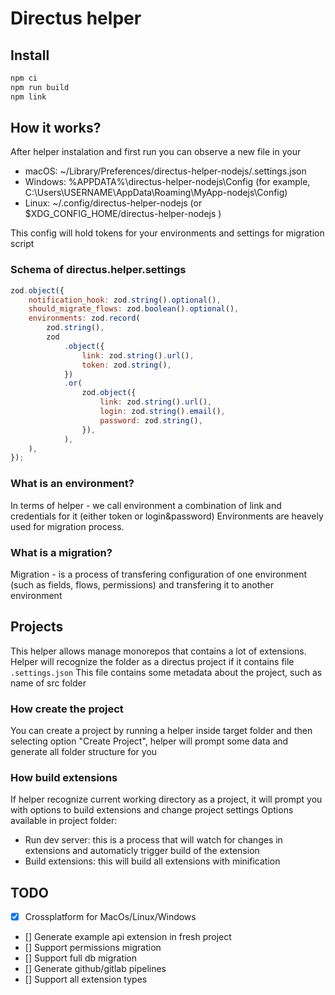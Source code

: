 # Directus helper

## Install

```bash
npm ci
npm run build
npm link
```

## How it works?
After helper instalation and first run you can observe a new file in your
* macOS: ~/Library/Preferences/directus-helper-nodejs/.settings.json
* Windows: %APPDATA%\directus-helper-nodejs\Config (for example, C:\Users\USERNAME\AppData\Roaming\MyApp-nodejs\Config)
* Linux: ~/.config/directus-helper-nodejs (or $XDG_CONFIG_HOME/directus-helper-nodejs )

This config will hold tokens for your environments and settings for migration script

### Schema of directus.helper.settings
```js
zod.object({
	notification_hook: zod.string().optional(),
	should_migrate_flows: zod.boolean().optional(),
	environments: zod.record(
		zod.string(),
		zod
			.object({
				link: zod.string().url(),
				token: zod.string(),
			})
			.or(
				zod.object({
					link: zod.string().url(),
					login: zod.string().email(),
					password: zod.string(),
				}),
			),
	),
});
```

### What is an environment?
In terms of helper - we call environment a combination of link and credentials for it (either token or login&password)
Environments are heavely used for migration process.

### What is a migration?
Migration - is a process of transfering configuration of one environment (such as fields, flows, permissions) and transfering it to another environment

## Projects
This helper allows manage monorepos that contains a lot of extensions. Helper will recognize the folder as a directus project if it contains file `.settings.json`
This file contains some metadata about the project, such as name of src folder

### How create the project
You can create a project by running a helper inside target folder and then selecting option "Create Project", helper will prompt some data and generate all folder structure for you

### How build extensions
If helper recognize current working directory as a project, it will prompt you with options to build extensions and change project settings
Options available in project folder:
- Run dev server: this is a process that will watch for changes in extensions and automaticly trigger build of the extension
- Build extensions: this will build all extensions with minification

## TODO
- [x] Crossplatform for MacOs/Linux/Windows
- [] Generate example api extension in fresh project
- [] Support permissions migration
- [] Support full db migration
- [] Generate github/gitlab pipelines
- [] Support all extension types
